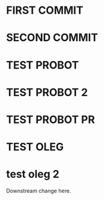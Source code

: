 # FIRST COMMIT

# SECOND COMMIT

# TEST PROBOT

# TEST PROBOT 2

# TEST PROBOT PR

# TEST OLEG

# test oleg 2

Downstream change here.

